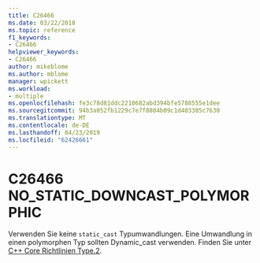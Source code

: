```yaml
---
title: C26466
ms.date: 03/22/2018
ms.topic: reference
f1_keywords:
- C26466
helpviewer_keywords:
- C26466
author: mikeblome
ms.author: mblome
manager: wpickett
ms.workload:
- multiple
ms.openlocfilehash: fe3c78d81ddc2210682abd394bfe5788555e1dee
ms.sourcegitcommit: 94b3a052fb1229c7e7f8804b09c1d403385c7630
ms.translationtype: MT
ms.contentlocale: de-DE
ms.lasthandoff: 04/23/2019
ms.locfileid: "62426661"
---
```

# <a name="c26466-nostaticdowncastpolymorphic"></a>C26466 NO_STATIC_DOWNCAST_POLYMORPHIC
  Verwenden Sie keine `static_cast` Typumwandlungen. Eine Umwandlung in einen polymorphen Typ sollten Dynamic_cast verwenden. Finden Sie unter [C++ Core Richtlinien Type.2](https://github.com/isocpp/CppCoreGuidelines/blob/master/CppCoreGuidelines.md#Pro-type-downcast).
